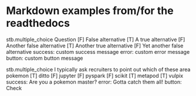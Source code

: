 # Markdown examples from/for the readthedocs

stb.multiple_choice
Question
[F] False alternative
[T] A true alternative
[F] Another false alternative
[T] Another true alternative
[F] Yet another false alternative
success: custom success message
error: custom error message
button: custom button message

stb.multiple_choice
I typically ask recruiters to point out which of these area pokemon
[T] ditto
[F] jupyter
[F] pyspark
[F] scikit
[T] metapod
[T] vulpix
success: Are you a pokemon master?
error: Gotta catch them all!
button: Check
